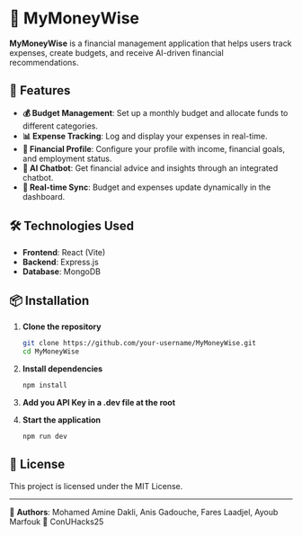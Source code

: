 # 🏦 MyMoneyWise

**MyMoneyWise** is a financial management application that helps users track expenses, create budgets, and receive AI-driven financial recommendations.

## 🚀 Features
- **💰 Budget Management**: Set up a monthly budget and allocate funds to different categories.
- **📊 Expense Tracking**: Log and display your expenses in real-time.
- **👤 Financial Profile**: Configure your profile with income, financial goals, and employment status.
- **🤖 AI Chatbot**: Get financial advice and insights through an integrated chatbot.
- **🔄 Real-time Sync**: Budget and expenses update dynamically in the dashboard.

## 🛠️ Technologies Used
- **Frontend**: React (Vite)
- **Backend**: Express.js
- **Database**: MongoDB


## 📦 Installation
1. **Clone the repository**
   ```sh
   git clone https://github.com/your-username/MyMoneyWise.git
   cd MyMoneyWise
   ```

2. **Install dependencies**
   ```sh
   npm install
   ```

3. **Add you API Key in a .dev file at the root**

3. **Start the application**
   ```sh
   npm run dev
   ```

## 📄 License
This project is licensed under the MIT License.

---

🔹 **Authors**: Mohamed Amine Dakli, Anis Gadouche, Fares Laadjel, Ayoub Marfouk 🔹 ConUHacks25
